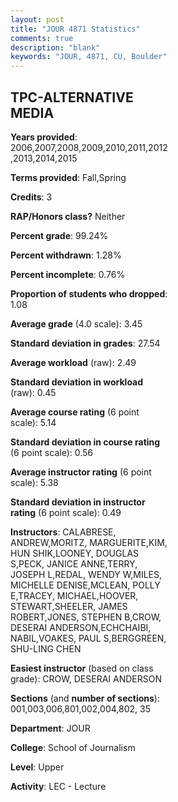 ```yaml
---
layout: post
title: "JOUR 4871 Statistics"
comments: true
description: "blank"
keywords: "JOUR, 4871, CU, Boulder"
--- 
```

<head>
<script src="https://ajax.googleapis.com/ajax/libs/jquery/2.1.3/jquery.min.js"></script>
<script src="https://dl.dropboxusercontent.com/s/pc42nxpaw1ea4o9/highcharts.js?dl=0"></script>
<!-- <script src="../assets/js/highcharts.js"></script> -->
<style type="text/css">@font-face {
	font-family: "Bebas Neue";
	src: url(https://www.filehosting.org/file/details/544349/BebasNeue%20Regular.otf) format("opentype");
	}
	h1.Bebas { 
		font-family: "Bebas Neue", Verdana, Tahoma;
	}
</style>
</head>
<body>
	<div id="container" style="float: right; width: 45%; height: 88%; margin-left: 2.5%; margin-right: 2.5%;"></div>
	<script language="JavaScript">
		$(document).ready(function() {
		var chart = {type: 'column'};
		var title = {text: 'Grade Distribution'};
		var xAxis = {categories: ['A','B','C','D','F'],crosshair: true};
		var yAxis = {min: 0,title: {text: 'Percentage'}};
		var tooltip = {headerFormat: '<center><b><span style="font-size:20px">{point.key}</span></b></center>',
		               pointFormat: '<td style="padding:0"><b>{point.y:.1f}%</b></td>',
		               footerFormat: '</table>',shared: true,useHTML: true};
		var plotOptions = {column: {pointPadding: 0.0,borderWidth: 0}};  
		var credits = {enabled: false};var series= [{name: 'Percent',data: [53.16,39.29,6.73,0.41,0.41,]}];
		var json = {};
		json.chart = chart;
		json.title = title;
		json.tooltip = tooltip;
		json.xAxis = xAxis;
		json.yAxis = yAxis;  
		json.series = series;
		json.plotOptions = plotOptions;  
		json.credits = credits;
		$('#container').highcharts(json);
	});
	</script>
</body>
			   
## TPC-ALTERNATIVE MEDIA

**Years provided**: 2006,2007,2008,2009,2010,2011,2012,2013,2014,2015

**Terms provided**: Fall,Spring

**Credits**: 3

**RAP/Honors class?** Neither

**Percent grade**: 99.24%

**Percent withdrawn**: 1.28%

**Percent incomplete**: 0.76%

**Proportion of students who dropped**: 1.08

**Average grade** (4.0 scale): 3.45

**Standard deviation in grades**: 27.54

**Average workload** (raw): 2.49

**Standard deviation in workload** (raw): 0.45

**Average course rating** (6 point scale): 5.14

**Standard deviation in course rating** (6 point scale): 0.56

**Average instructor rating** (6 point scale): 5.38

**Standard deviation in instructor rating** (6 point scale): 0.49

**Instructors**: CALABRESE, ANDREW,MORITZ, MARGUERITE,KIM, HUN  SHIK,LOONEY, DOUGLAS S,PECK, JANICE ANNE,TERRY, JOSEPH L,REDAL, WENDY W,MILES, MICHELLE DENISE,MCLEAN, POLLY E,TRACEY, MICHAEL,HOOVER, STEWART,SHEELER, JAMES ROBERT,JONES, STEPHEN B,CROW, DESERAI ANDERSON,ECHCHAIBI, NABIL,VOAKES, PAUL S,BERGGREEN, SHU-LING CHEN

**Easiest instructor** (based on class grade): CROW, DESERAI ANDERSON

**Sections** (and **number of sections**): 001,003,006,801,002,004,802, 35

**Department**: JOUR

**College**: School of Journalism

**Level**: Upper

**Activity**: LEC - Lecture